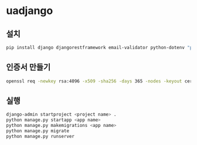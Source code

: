 # uadjango

## 설치
```bash
pip install django djangorestframework email-validator python-dotenv "psycopg[binary,pool]" "redis[hiredis]"
```

## 인증서 만들기
```bash
openssl req -newkey rsa:4096 -x509 -sha256 -days 365 -nodes -keyout certs/key.pem -out certs/cert.pem
```

## 실행
```bash
django-admin startproject <project name> .
python manage.py startapp <app name>
python manage.py makemigrations <app name>
python manage.py migrate
python manage.py runserver
```
